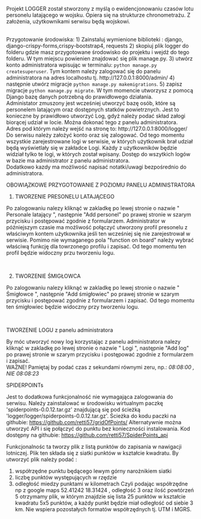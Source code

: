 Projekt LOGGER został stworzony z myślą o ewidencjonowaniu czasów lotu personelu latającego w wojsku.
Opiera się na strukturze chronometrażu. Z założenia, użytkownikami serwisu będą wojskowi.

<br>
Przygotowanie środowiska:
1) Zainstaluj wymienione biblioteki : django, django-crispy-forms,crispy-bootstrap4, requests
2) skopiuj plik logger do folderu gdzie masz przygotowane środowisko do projektu i wejdź do tego folderu. W tym miejscu powienien znajdować się plik manage.py.
3) utwórz konto administratora wpisując w terminalu: <code>python manage.py createsuperuser</code>. Tym kontem należy zalogować się do panelu administratora na adres 
localhostu tj. http://127.0.0.1:8000/admin/
4) następnie utwórz migracje <code>python manage.py makemigrations</code>.
5) zapisz migracje <code>python manage.py migrate</code>.
W tym momencie utworzysz z pomocą Django bazę danych potrzebną do prawidłowego działania.


<br>
Administator zmuszony jest wcześniej utworzyć bazę osób, które są personelem latającym oraz dostępnych statków 
powietrznych. 
Jest to konieczne by prawidłowo utworzyć Log, gdyż należy podać skład załogi biorącej udział w locie.  
Można dokonać tego z panelu administratora.

<br>
Adres pod którym należy wejść na stronę to: http://127.0.0.1:8000/logger/
Do serwisu należy założyć konto oraz się zalogować. Od tego momentu wszystkie zarejestrowane logi w serwisie, 
w których użytkownik brał udział 
będą wyświetlały się w zakładce Logi. Każdy z użytkowników będzie widział tylko te logi, w których został wpisany. 
Dostęp do wszytkich logów w bazie ma administrator z panelu administratora.
<br>
Dodatkowo kazdy ma możliwość napisać notatki/uwagi bezpośrednio do administratora.
<br>


OBOWIĄZKOWE PRZYGOTOWANIE Z POZIOMU PANELU ADMINISTRATORA
<BR>
1) TWORZENIE PRESONELU LATAJĄCEGO

Po zalogowaniu nalezy kliknąć w zakladkę po lewej stronie o nazwie " Personale latający ", następnie
"Add personel" po prawej stronie w szarym przycisku i postępować zgodnie z formularzem.
Administrator w późniejszym czasie ma możliwość połączyć utworzony profil presonelu z właściwym kontem użytkownika jeśli ten 
wcześniej się nie zarejestrował w serwisie. Pomimo nie wymaganego pola "function on board" należy wybrać właściwą funkcję 
dla towrzonego profilu i zapisać. Od tego momentu ten profil będzie widoczny przu tworzeniu logu.

<br>

2) TWORZENIE ŚMIGŁOWCA

Po zalogowaniu nalezy kliknąć w zakladkę po lewej stronie o nazwie " Śmigłowce ", następnie
"Add śmigłowiec" po prawej stronie w szarym przycisku i postępować zgodnie z formularzem i zapisać.
Od tego momentu ten śmigłowiec będzie widoczny przy tworzeniu logu.

<br>


TWORZENIE LOGU z panelu administratora

By móc utworzyć nowy log korzystając z panelu administratora nalezy kliknąć w zakladkę po lewej stronie o nazwie 
" Logi ", następnie "Add log" po prawej stronie w szarym przycisku i postępować zgodnie z formularzem i zapisać.<br>
WAŻNE! Pamiętaj by podać czas z sekundami równymi zeru, np.: <i> 08:08:00 , NIE 08:08:23</i></b> 



SPIDERPOINTs 

Jest to dodatkowa funkcjonalność nie wymagająca zalogowania do serwisu. 
Należy zainstalować w środowisku wirtualnym paczkę 'spiderpoints-0.0.12.tar.gz' znajdującą się pod 
ścieżką 'logger/logger/spiderpoints-0.0.12.tar.gz'. 
Ścieżka do kodu paczki na githubie:  https://github.com/retti57/gridOfPoints/
Alternatywnie można utworzyć API i się połączyć do punktu bez konieczności instalowania. Kod dostępny na githubie:
https://github.com/retti57/SpiderPoints_api


Funkcjonalnośc ta tworzy plik z listą punktów 
do zapisania w nawigacji lotniczej.
Plik ten składa się z siatki punktów w kształcie kwadratu.
By utworzyć plik należy podać :
1) współrzędne punktu będącego lewym górny narożnikiem siatki
2) liczbę punktów występujących w rzędzie 
3) odległość miedzy punktami w kilometrach
Czyli podając współrzędne np z google maps 52.41242 18.31424 , odległość 3 oraz ilość powtórzeń 5 otrzymamy plik,
w którym znajdzie się lista 25 punktów w kształcie kwadratu 5x5 punktów, a każdy punkt będzie miał odległość 
od siebie 3 km. 
Nie wspiera pozostałych formatów współrzędnych tj. UTM i MGRS.
